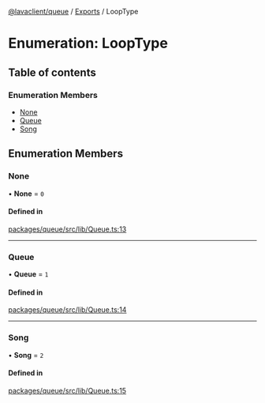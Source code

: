 [@lavaclient/queue](../README.md) / [Exports](../modules.md) / LoopType

# Enumeration: LoopType

## Table of contents

### Enumeration Members

- [None](LoopType.md#none)
- [Queue](LoopType.md#queue)
- [Song](LoopType.md#song)

## Enumeration Members

### None

• **None** = ``0``

#### Defined in

[packages/queue/src/lib/Queue.ts:13](https://github.com/lavaclient/plugins/blob/f4114e8/packages/queue/src/lib/Queue.ts#L13)

___

### Queue

• **Queue** = ``1``

#### Defined in

[packages/queue/src/lib/Queue.ts:14](https://github.com/lavaclient/plugins/blob/f4114e8/packages/queue/src/lib/Queue.ts#L14)

___

### Song

• **Song** = ``2``

#### Defined in

[packages/queue/src/lib/Queue.ts:15](https://github.com/lavaclient/plugins/blob/f4114e8/packages/queue/src/lib/Queue.ts#L15)
